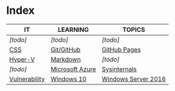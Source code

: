 # Index

|IT|LEARNING|TOPICS|
|----|---|---|
|*[todo]*|*[todo]*|*[todo]*|
|[CSS](web-pages)|[Git/GitHub](coding)|[GitHub Pages](web-pages)|
|[Hyper-V](ms-windows)|[Markdown](web-pages)|*[todo]*|
|*[todo]*|[Microsoft Azure](cloud)|[Sysinternals](ms-windows)|
|[Vulnerability](security)|[Windows 10](ms-windows)|[Windows Server 2016](ms-windows)|


	



    

